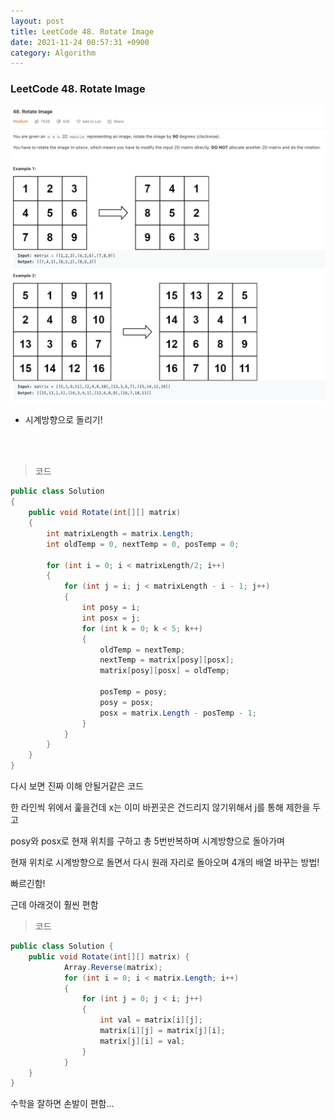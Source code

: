 ```yaml
---
layout: post
title: LeetCode 48. Rotate Image
date: 2021-11-24 00:57:31 +0900
category: Algorithm
---
```

### LeetCode 48. Rotate Image

![](/assets/img/leetcode/48.png)

- 시계방향으로 돌리기!

<br><br>

>코드

```c#
public class Solution
{
    public void Rotate(int[][] matrix)
    {
        int matrixLength = matrix.Length;
        int oldTemp = 0, nextTemp = 0, posTemp = 0;

        for (int i = 0; i < matrixLength/2; i++)
        {
            for (int j = i; j < matrixLength - i - 1; j++)
            {
                int posy = i;
                int posx = j;
                for (int k = 0; k < 5; k++)
                {
                    oldTemp = nextTemp;
                    nextTemp = matrix[posy][posx];
                    matrix[posy][posx] = oldTemp;

                    posTemp = posy;
                    posy = posx;
                    posx = matrix.Length - posTemp - 1;
                }
            }
        }
    }
}
```

다시 보면 진짜 이해 안될거같은 코드

한 라인씩 위에서 훑을건데 x는 이미 바뀐곳은 건드리지 않기위해서 j를 통해 제한을 두고

posy와 posx로 현재 위치를 구하고 총 5번반복하며 시계방향으로 돌아가며

현재 위치로 시계방향으로 돌면서 다시 원래 자리로 돌아오며 4개의 배열 바꾸는 방법!

빠르긴함!

근데 아래것이 훨씬 편함

>코드

```c#
public class Solution {
    public void Rotate(int[][] matrix) {
            Array.Reverse(matrix);
            for (int i = 0; i < matrix.Length; i++)
            {
                for (int j = 0; j < i; j++)
                {
                    int val = matrix[i][j];
                    matrix[i][j] = matrix[j][i];
                    matrix[j][i] = val;
                }
            }  
    }
}
```

수학을 잘하면 손발이 편함...